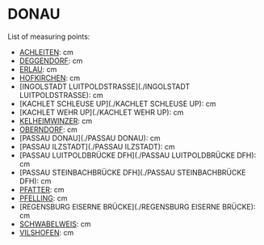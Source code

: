# DONAU

List of measuring points:

* [ACHLEITEN](./ACHLEITEN): <Value topic="rivers/pegel-online/DONAU/ACHLEITEN/measurementValue"/> cm
* [DEGGENDORF](./DEGGENDORF): <Value topic="rivers/pegel-online/DONAU/DEGGENDORF/measurementValue"/> cm
* [ERLAU](./ERLAU): <Value topic="rivers/pegel-online/DONAU/ERLAU/measurementValue"/> cm
* [HOFKIRCHEN](./HOFKIRCHEN): <Value topic="rivers/pegel-online/DONAU/HOFKIRCHEN/measurementValue"/> cm
* [INGOLSTADT LUITPOLDSTRASSE](./INGOLSTADT LUITPOLDSTRASSE): <Value topic="rivers/pegel-online/DONAU/INGOLSTADT-LUITPOLDSTRASSE/measurementValue"/> cm
* [KACHLET SCHLEUSE UP](./KACHLET SCHLEUSE UP): <Value topic="rivers/pegel-online/DONAU/KACHLET-SCHLEUSE-UP/measurementValue"/> cm
* [KACHLET WEHR UP](./KACHLET WEHR UP): <Value topic="rivers/pegel-online/DONAU/KACHLET-WEHR-UP/measurementValue"/> cm
* [KELHEIMWINZER](./KELHEIMWINZER): <Value topic="rivers/pegel-online/DONAU/KELHEIMWINZER/measurementValue"/> cm
* [OBERNDORF](./OBERNDORF): <Value topic="rivers/pegel-online/DONAU/OBERNDORF/measurementValue"/> cm
* [PASSAU DONAU](./PASSAU DONAU): <Value topic="rivers/pegel-online/DONAU/PASSAU-DONAU/measurementValue"/> cm
* [PASSAU ILZSTADT](./PASSAU ILZSTADT): <Value topic="rivers/pegel-online/DONAU/PASSAU-ILZSTADT/measurementValue"/> cm
* [PASSAU LUITPOLDBRÜCKE DFH](./PASSAU LUITPOLDBRÜCKE DFH): <Value topic="rivers/pegel-online/DONAU/PASSAU-LUITPOLDBRUECKE-DFH/measurementValue"/> cm
* [PASSAU STEINBACHBRÜCKE DFH](./PASSAU STEINBACHBRÜCKE DFH): <Value topic="rivers/pegel-online/DONAU/PASSAU-STEINBACHBRUECKE-DFH/measurementValue"/> cm
* [PFATTER](./PFATTER): <Value topic="rivers/pegel-online/DONAU/PFATTER/measurementValue"/> cm
* [PFELLING](./PFELLING): <Value topic="rivers/pegel-online/DONAU/PFELLING/measurementValue"/> cm
* [REGENSBURG EISERNE BRÜCKE](./REGENSBURG EISERNE BRÜCKE): <Value topic="rivers/pegel-online/DONAU/REGENSBURG-EISERNE-BRUECKE/measurementValue"/> cm
* [SCHWABELWEIS](./SCHWABELWEIS): <Value topic="rivers/pegel-online/DONAU/SCHWABELWEIS/measurementValue"/> cm
* [VILSHOFEN](./VILSHOFEN): <Value topic="rivers/pegel-online/DONAU/VILSHOFEN/measurementValue"/> cm
